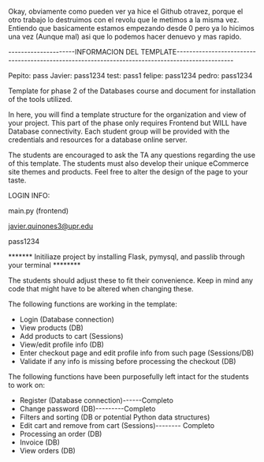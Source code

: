 Okay, obviamente como pueden ver ya hice el Github otravez, porque el otro trabajo lo destruimos con el revolu que le metimos a la misma vez. Entiendo que basicamente estamos empezando desde 0 pero ya lo hicimos una vez (Aunque mal) asi que lo podemos hacer denuevo y mas rapido.





---------------------INFORMACION DEL TEMPLATE------------------------------------------------------------------------------------------------


Pepito: pass
Javier: pass1234
test: pass1
felipe: pass1234
pedro: pass1234


Template for phase 2 of the Databases course and document for installation of the tools utilized.

In here, you will find a template structure for the organization and view of your project. This part of the phase only requires Frontend but WILL have Database connectivity. Each student group will be provided with the credentials and resources for a database online server.

The students are encouraged to ask the TA any questions regarding the use of this template. The students must also develop their unique eCommerce site themes and products. Feel free to alter the design of the page to your taste.



LOGIN INFO:

main.py (frontend)

javier.quinones3@upr.edu

pass1234


******* Initiliaze project by installing Flask, pymysql, and passlib through your terminal ********



The students should adjust these to fit their convenience. Keep in mind any code that might have to be altered when changing these.


The following functions are working in the template:

* Login (Database connection)
* View products (DB)
* Add products to cart (Sessions)
* View/edit profile info (DB)
* Enter checkout page and edit profile info from such page (Sessions/DB)
* Validate if any info is missing before processing the checkout (DB)


The following functions have been purposefully left intact for the students to work on:

* Register (Database connection)------Completo
* Change password (DB)---------Completo
* Filters and sorting (DB or potential Python data structures)
* Edit cart and remove from cart (Sessions)-------- Completo
* Processing an order (DB)
* Invoice (DB)
* View orders (DB)

